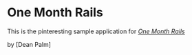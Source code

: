 # One Month Rails

This is the pinteresting sample application for [*One Month Rails*](http://onemonthrails.com)

by [Dean Palm]